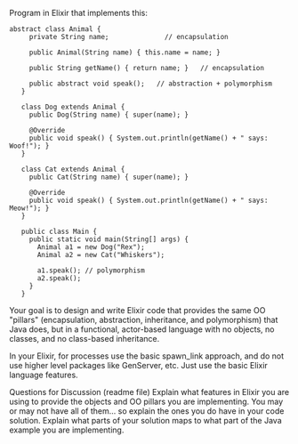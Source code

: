  Program in Elixir that implements this:
 
```
abstract class Animal {
     private String name;              // encapsulation

     public Animal(String name) { this.name = name; }

     public String getName() { return name; }   // encapsulation

     public abstract void speak();   // abstraction + polymorphism
   }

   class Dog extends Animal {
     public Dog(String name) { super(name); }

     @Override
     public void speak() { System.out.println(getName() + " says: Woof!"); }
   }

   class Cat extends Animal {
     public Cat(String name) { super(name); }

     @Override
     public void speak() { System.out.println(getName() + " says: Meow!"); }
   }

   public class Main {
     public static void main(String[] args) {
       Animal a1 = new Dog("Rex");
       Animal a2 = new Cat("Whiskers");
  
       a1.speak(); // polymorphism
       a2.speak();
     }
   }
```

Your goal is to design and write Elixir code that provides the same OO "pillars" (encapsulation, abstraction, inheritance, and polymorphism) that Java does, but in a functional, actor-based language with no objects, no classes, and no class-based inheritance.

In your Elixir, for processes use the basic spawn_link approach, and do not use higher level packages like GenServer, etc. Just use the basic Elixir language features.

Questions for Discussion (readme file)
Explain what features in Elixir you are using to provide the objects and OO pillars you are implementing. You may or may not have all of them... so explain the ones you do have in your code solution. Explain what parts of your solution maps to what part of the Java example you are implementing.

